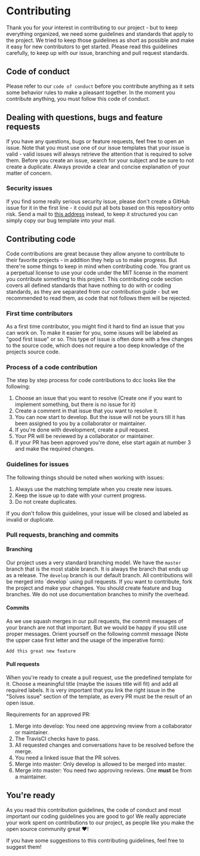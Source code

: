 # Contributing
Thank you for your interest in contributing to our project - but to keep everything organized, we need some guidelines and standards that apply to the project.
We tried to keep those guidelines as short as possible and make it easy for new contributors to get started. Please read this guidelines carefully, to keep up with our issue, branching and pull request standards.


## Code of conduct
Please refer to our `code of conduct` before you contribute anything as it sets 
some behavior rules to make a pleasant together. In the moment you contribute anything, you must follow this code of conduct.

## Dealing with questions, bugs and feature requests
If you have any questions, bugs or feature requests, feel free to open an issue. 
Note that you must use one of our issue templates that your issue is valid - valid issues will always retrieve the attention that is required to solve them.
Before you create an issue, search for your subject and be sure to not create a duplicate. Always provide a clear and concise explanation of your matter of concern.

### Security issues
If you find some really serious security issue, please don't create a GitHub issue for it in the first line - it could put all bots based on this repository onto risk.
Send a mail to [this address][team-email] instead, to keep it structured you can simply copy our bug template into your mail.

## Contributing code
Code contributions are great because they allow anyone to contribute to their favorite projects - in addition they help us to make progress. But there're some things to keep in mind when contributing code. You grant us a perpetual license to use your code under the MIT license in the moment you contribute something to this project. This contributing code section covers all defined standards that have nothing to do with or coding standards, as they are separated from our contribution guide - but we recommended to read them, as code that not follows them will be rejected.

### First time contributors
As a first time contributor, you might find it hard to find an issue that you can work on. To make it easier for you, some issues will be labeled as "good first issue" or so.
This type of issue is often done with a few changes to the source code, which does not require a too deep knowledge of the projects source code.

### Process of a code contribution
The step by step process for code contributions to dcc looks like the following:
 1. Choose an issue that you want to resolve (Create one if you want to implement something, but there is no issue for it)
 2. Create a comment in that issue that you want to resolve it.
 3. You can now start to develop. But the issue will not be yours till it has been assigned to you by a collaborator or maintainer.
 4. If you're done with development, create a pull request.
 5. Your PR will be reviewed by a collaborator or maintainer.
 6. If your PR has been approved you're done, else start again at number 3 and make the required changes.

### Guidelines for issues
The following things should be noted when working with issues:
 1. Always use the matching template when you create new issues.
 2. Keep the issue up to date with your current progress.
 4. Do not create duplicates.

If you don't follow this guidelines, your issue will be closed and labeled as invalid or duplicate.

### Pull requests, branching and commits
#### Branching
Our project uses a very standard branching model. We have the `master` branch that is the most stable branch. It is always the branch that ends up as a release.
The `develop` branch is our default branch. All contributions will be merged into ´develop´ using pull requests. If you want to contribute, fork the project and make your changes. You should create feature and bug branches. We do not use documentation branches to minify the overhead.

#### Commits
As we use squash merges in our pull requests, the commit messages of your branch are not that important. But we would be happy if you still use proper messages.
Orient yourself on the following commit message (Note the upper case first letter and the usage of the imperative form):

```
Add this great new feature
```

#### Pull requests
When you're ready to create a pull request, use the predefined template for it. Choose a meaningful title (maybe the issues title will fit) and add all required labels.
It is very important that you link the right issue in the "Solves issue" section of the template, as every PR must be the result of an open issue. 

Requirements for an approved PR:
 1. Merge into develop: You need one approving review from a collaborator or maintainer.
 2. The TravisCI checks have to pass.
 4. All requested changes and conversations have to be resolved before the merge.
 5. You need a linked issue that the PR solves.
 6. Merge into master: Only develop is allowed to be merged into master.
 7. Merge into master: You need two approving reviews. One **must** be from a maintainer.

## You're ready
As you read this contribution guidelines, the code of conduct and most important our coding guidelines you are good to go!
We really appreciate your work spent on contributions to our project, as people like you make the open source community great :heart:!

If you have some suggestions to this contributing guidelines, feel free to suggest them!

<!-- Variables -->

[team-email]: mailto:elias.knodel@gmail.com
